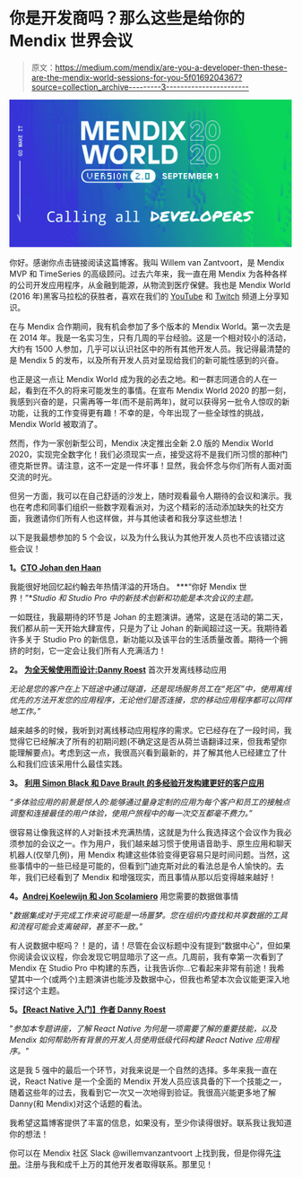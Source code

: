 # 你是开发商吗？那么这些是给你的 Mendix 世界会议

> 原文：<https://medium.com/mendix/are-you-a-developer-then-these-are-the-mendix-world-sessions-for-you-5f0169204367?source=collection_archive---------3----------------------->

![](img/7052f646d2c9beb8a02a672f528df921.png)

你好。感谢你点击链接阅读这篇博客。我叫 Willem van Zantvoort，是 Mendix MVP 和 TimeSeries 的高级顾问。过去六年来，我一直在用 Mendix 为各种各样的公司开发应用程序，从金融到能源，从物流到医疗保健。我也是 Mendix World (2016 年)黑客马拉松的获胜者，喜欢在我们的 [YouTube](https://www.youtube.com/channel/UCcDcES7l-TgjvzcC7OXI8-A) 和 [Twitch](https://www.twitch.tv/amoladofficial) 频道上分享知识。

在与 Mendix 合作期间，我有机会参加了多个版本的 Mendix World。第一次去是在 2014 年。我是一名实习生，只有几周的平台经验。这是一个相对较小的活动，大约有 1500 人参加，几乎可以认识社区中的所有其他开发人员。我记得最清楚的是 Mendix 5 的发布，以及所有开发人员对呈现给我们的新可能性感到的兴奋。

也正是这一点让 Mendix World 成为我的必去之地。和一群志同道合的人在一起，看到在不久的将来可能发生的事情。在宣布 Mendix World 2020 的那一刻，我感到兴奋的是，只需再等一年(而不是前两年)，就可以获得另一批令人惊叹的新功能，让我的工作变得更有趣！不幸的是，今年出现了一些全球性的挑战，Mendix World 被取消了。

然而，作为一家创新型公司，Mendix 决定推出全新 2.0 版的 Mendix World 2020，实现完全数字化！我们必须现实一点，接受这将不是我们所习惯的那种门德克斯世界。请注意，这不一定是一件坏事！显然，我会怀念与你们所有人面对面交流的时光。

但另一方面，我可以在自己舒适的沙发上，随时观看最令人期待的会议和演示。我也在考虑和同事们组织一些数字观看派对，为这个精彩的活动添加缺失的社交方面，我邀请你们所有人也这样做，并与其他读者和我分享这些想法！

以下是我最想参加的 5 个会议，以及为什么我认为其他开发人员也不应该错过这些会议！

**1。**[**CTO Johan den Haan**](https://www.mendix.com/mendix-world/?utm_medium=referral&utm_source=CommunityBlog&utm_campaign=GL-CE-2020-09-01-Mendix-World)

我能很好地回忆起约翰去年热情洋溢的开场白。 ***“你好 Mendix 世界！”***Studio 和 Studio Pro 中的新技术创新和功能是本次会议的主题*。*

一如既往，我最期待的环节是 Johan 的主题演讲。通常，这是在活动的第二天，我们都从前一天开始大肆宣传，只是为了让 Johan 的新闻超过这一天。我期待着许多关于 Studio Pro 的新信息，新功能以及该平台的生活质量改善。期待一个拥挤的时刻，它一定会让我们所有人充满活力！

**2。** [**为全天候使用而设计:Danny Roest**](https://www.mendix.com/mendix-world/?utm_medium=referral&utm_source=CommunityBlog&utm_campaign=GL-CE-2020-09-01-Mendix-World) 首次开发离线移动应用

*无论是您的客户在上下班途中通过隧道，还是现场服务员工在“死区”中，使用离线优先的方法开发您的应用程序，无论他们是否连接，您的移动应用程序都可以同样地工作。”*

越来越多的时候，我听到对离线移动应用程序的需求。它已经存在了一段时间，我觉得它已经解决了所有的初期问题(不确定这是否从荷兰语翻译过来，但我希望你能理解要点)。考虑到这一点，我很高兴看到最新的，并了解其他人已经建立了什么和我们应该采用什么最佳实践。

**3。** [**利用 Simon Black 和 Dave Brault 的多经验开发构建更好的客户应用**](https://www.mendix.com/mendix-world/?utm_medium=referral&utm_source=CommunityBlog&utm_campaign=GL-CE-2020-09-01-Mendix-World)

*“多体验应用的前景是惊人的:能够通过量身定制的应用为每个客户和员工的接触点调整和连接最佳的用户体验，使用户旅程中的每一次交互都毫不费力。”*

很容易让像我这样的人对新技术充满热情，这就是为什么我选择这个会议作为我必须参加的会议之一。作为用户，我们越来越习惯于使用语音助手、原生应用和聊天机器人(仅举几例)，用 Mendix 构建这些体验变得更容易只是时间问题。当然，这些事情中的一些已经是可能的，但看到门迪克斯对此的看法总是令人愉快的。去年，我们已经看到了 Mendix 和增强现实，而且事情从那以后变得越来越好！

**4。**[**Andrej Koelewijn 和 Jon Scolamiero**](https://www.mendix.com/mendix-world/?utm_medium=referral&utm_source=CommunityBlog&utm_campaign=GL-CE-2020-09-01-Mendix-World) 用您需要的数据做事情

"*数据集成对于完成工作来说可能是一场噩梦。您在组织内查找和共享数据的工具和流程可能会支离破碎，甚至不一致。”*

有人说数据中枢吗？！是的，请！尽管在会议标题中没有提到“数据中心”，但如果你阅读会议议程，你会发现它明显暗示了这一点。几周前，我有幸第一次看到了 Mendix 在 Studio Pro 中构建的东西，让我告诉你…它看起来非常有前途！我希望其中一个(或两个)主题演讲也能涉及数据中心，但我也希望本次会议能更深入地探讨这个主题。

**5。**[**【React Native 入门】作者 Danny Roest**](https://www.mendix.com/mendix-world/?utm_medium=referral&utm_source=CommunityBlog&utm_campaign=GL-CE-2020-09-01-Mendix-World)

"*参加本专题讲座，了解 React Native 为何是一项需要了解的重要技能，以及 Mendix 如何帮助所有背景的开发人员使用低级代码构建 React Native 应用程序。"*

这是我 5 强中的最后一个环节，对我来说是一个自然的选择。多年来我一直在说，React Native 是一个全面的 Mendix 开发人员应该具备的下一个技能之一，随着这些年的过去，我看到它一次又一次地得到验证。我很高兴能更多地了解 Danny(和 Mendix)对这个话题的看法。

我希望这篇博客提供了丰富的信息，如果没有，至少你读得很好。联系我让我知道你的想法！

你可以在 Mendix 社区 Slack @willemvanzantvoort 上找到我，但是你得先[注册](https://www.mendix.com/mendix-world/?utm_medium=referral&utm_source=CommunityBlog&utm_campaign=GL-CE-2020-09-01-Mendix-World)。注册与我和成千上万的其他开发者取得联系。那里见！